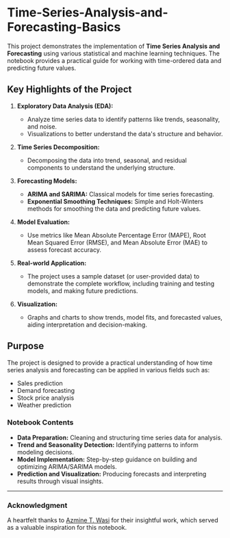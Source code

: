 # Time-Series-Analysis-and-Forecasting-Basics

This project demonstrates the implementation of **Time Series Analysis and Forecasting** using various statistical and machine learning techniques. The notebook provides a practical guide for working with time-ordered data and predicting future values.

## Key Highlights of the Project

1. **Exploratory Data Analysis (EDA):**
   - Analyze time series data to identify patterns like trends, seasonality, and noise.
   - Visualizations to better understand the data's structure and behavior.

2. **Time Series Decomposition:**
   - Decomposing the data into trend, seasonal, and residual components to understand the underlying structure.

3. **Forecasting Models:**
   - **ARIMA and SARIMA:** Classical models for time series forecasting.
   - **Exponential Smoothing Techniques:** Simple and Holt-Winters methods for smoothing the data and predicting future values.

4. **Model Evaluation:**
   - Use metrics like Mean Absolute Percentage Error (MAPE), Root Mean Squared Error (RMSE), and Mean Absolute Error (MAE) to assess forecast accuracy.

5. **Real-world Application:**
   - The project uses a sample dataset (or user-provided data) to demonstrate the complete workflow, including training and testing models, and making future predictions.

6. **Visualization:**
   - Graphs and charts to show trends, model fits, and forecasted values, aiding interpretation and decision-making.

## Purpose

The project is designed to provide a practical understanding of how time series analysis and forecasting can be applied in various fields such as:

- Sales prediction
- Demand forecasting
- Stock price analysis
- Weather prediction

### Notebook Contents

- **Data Preparation:** Cleaning and structuring time series data for analysis.
- **Trend and Seasonality Detection:** Identifying patterns to inform modeling decisions.
- **Model Implementation:** Step-by-step guidance on building and optimizing ARIMA/SARIMA models.
- **Prediction and Visualization:** Producing forecasts and interpreting results through visual insights.

-----
### Acknowledgment
A heartfelt thanks to [Azmine T. Wasi](https://www.kaggle.com/azminetoushikwasi) for their insightful work, which served as a valuable inspiration for this notebook.
